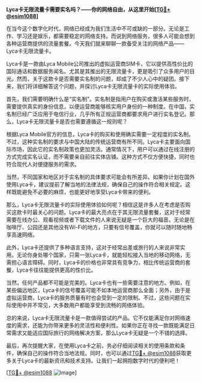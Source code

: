 **Lyca卡无限流量卡需要实名吗？——你的网络自由，从这里开始[[TG💪+ @esim1088](https://t.me/s/esim1088)]**

在当今这个数字化时代，网络已经成为我们生活中不可或缺的一部分。无论是工作、学习还是娱乐，都需要稳定的网络支持。而说到网络服务，很多人可能会想到各种运营商提供的流量套餐。今天我们就来聊聊一款备受关注的网络产品——Lyca卡无限流量卡。

Lyca卡是一款由Lyca Mobile公司推出的虚拟运营商SIM卡，它以提供高性价比的国际通话和数据服务闻名。尤其是其推出的无限流量卡，更是吸引了众多用户的目光。然而，关于这款卡是否需要实名制的问题，却成了不少人心中的疑团。接下来，我们将详细解答这个问题，并探讨Lyca卡无限流量卡的实际使用体验。

首先，我们需要明确什么是“实名制”。实名制是指用户在购买或激活某些服务时，需要提供真实的身份信息，以便运营商能够核实用户身份的一种制度。在中国，实名制已经广泛应用于电信行业，几乎所有正规运营商都要求用户进行实名登记。那么，Lyca卡无限流量卡是否也需要遵循这一规则呢？

根据Lyca Mobile官方的信息，Lyca卡的购买和使用确实需要一定程度的实名制。不过，这种实名制的要求与中国大陆的传统运营商有所不同。Lyca卡主要面向国际市场，因此它的实名制政策也更加灵活。通常情况下，用户可以通过在线注册的方式完成实名认证，而不需要亲自前往实体店铺。这种方式不仅方便快捷，同时也符合现代人对便捷服务的需求。

当然，不同国家和地区对于实名制的具体要求可能会有所差异。如果你计划在国外使用Lyca卡，建议提前了解当地的法律法规，确保自己的操作符合相关规定。这样既能避免不必要的麻烦，也能更好地享受Lyca卡带来的便利。

那么，Lyca卡无限流量卡的实际使用体验如何呢？相信这是许多人在考虑是否购买这款卡时最关心的问题。Lyca卡的最大亮点在于其无限流量套餐，这对于经常需要在线办公、观看视频或者下载文件的人来说无疑是一个巨大的福音。无论是在咖啡厅、公园还是其他没有Wi-Fi的地方，只要有信号覆盖，你就可以随时随地畅享高速网络。

此外，Lyca卡还提供了多种语言支持，这对于经常出差或旅行的人来说非常实用。无论你身处哪个国家，只需一张Lyca卡，就能轻松接入当地的移动网络，无需担心语言障碍。同时，Lyca卡的价格也非常具有竞争力，相比传统运营商的套餐，Lyca卡往往能提供更高的性价比。

当然，任何产品都不可能是完美的。Lyca卡也有一些需要注意的地方。例如，在某些偏远地区，Lyca卡的信号覆盖可能不如本地运营商那么全面；另外，由于是虚拟运营商，Lyca卡的服务质量有时也会受到一定的限制。不过，这些问题在实际使用中并不常见，大多数用户都能享受到流畅的网络体验。

总的来说，Lyca卡无限流量卡是一款值得尝试的产品。它不仅能满足你对网络速度的需求，还能为你带来更多的灵活性和便利性。如果你正在寻找一款既能满足日常需求又能适应国际旅行的网络解决方案，那么Lyca卡无疑是一个不错的选择。

最后，再次提醒大家，在使用Lyca卡之前，务必仔细阅读相关的使用条款和条件，确保自己的操作符合当地法规。同时，也可以通过[TG💪+ @esim1088](https://t.me/s/esim1088)获取更多关于Lyca卡的最新资讯和技术支持。让我们一起拥抱数字时代的便利吧！

[[TG💪+ @esim1088](https://t.me/s/esim1088) ![Image](https://i.postimg.cc/4NQfJmqS/Snipaste-2025-05-13-00-14-12.png)]